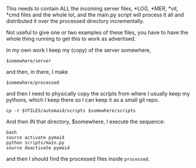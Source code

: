This needs to contain ALL the incoming server files, *LOG, *MER, *vit,
*cmd files and the whole lot, and the main.py script will process it
all and distributed it over the processed directory incrementally.

Not useful to give one or two examples of these files, you have to
have the whole thing running to get this to work as advertised.

In my own work I keep my (copy) of the server somewhere, 

`$somewhere/server`

and then, in there, I make

`$somewhere/processed`

and then I need to physically copy the scripts from where I usually
keep my pythons, which I keep there so I can keep it as a small git repo. 

`cp -r $YFILES/automaid/scripts $somewhere/scripts`

And then IN that directory, $somewhere, I execute the sequence:

`bash`\
`source activate pymaid`\
`python scripts/main.py`\
`source deactivate pymaid`

and then I should find the processed files inside `processed`.



